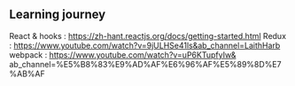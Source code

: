 ## Learning journey

React & hooks : https://zh-hant.reactjs.org/docs/getting-started.html
Redux : https://www.youtube.com/watch?v=9jULHSe41ls&ab_channel=LaithHarb
webpack : https://www.youtube.com/watch?v=uP6KTupfyIw&
ab_channel=%E5%B8%83%E9%AD%AF%E6%96%AF%E5%89%8D%E7%AB%AF

